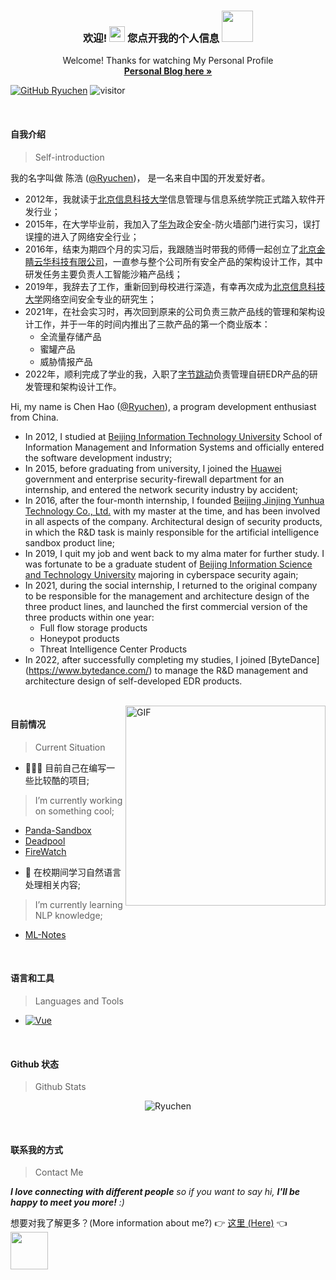 <div align="center">
  <h3 align="center">欢迎!
    <img src="https://media.giphy.com/media/hvRJCLFzcasrR4ia7z/giphy.gif" width="25"> 
    您点开我的个人信息
    <img src="https://media.giphy.com/media/mGcNjsfWAjY5AEZNw6/giphy.gif" width="50">
  </h3>

  <p align="center">
    Welcome! Thanks for watching My Personal Profile
    <br />
    <a href="https://ryuchen.club"><strong>Personal Blog here »</strong></a>
    <br />
  </p>
</div>

[![GitHub Ryuchen](https://img.shields.io/github/followers/Ryuchen?label=follow&style=social)](https://github.com/Ryuchen)
![visitor](https://visitor-badge.glitch.me/badge?page_id=ryuchen.visitor-badge)

<br />

#### **自我介绍** 
> Self-introduction

我的名字叫做 陈浩 ([@Ryuchen](https://github.com/Ryuchen))， 是一名来自中国的开发爱好者。
- 2012年，我就读于[北京信息科技大学](https://www.bistu.edu.cn)信息管理与信息系统学院正式踏入软件开发行业；
- 2015年，在大学毕业前，我加入了[华为](https://www.huawei.com/cn/corporate-information)政企安全-防火墙部门进行实习，误打误撞的进入了网络安全行业；
- 2016年，结束为期四个月的实习后，我跟随当时带我的师傅一起创立了[北京金睛云华科技有限公司](http://www.geyecloud.com/)，一直参与整个公司所有安全产品的架构设计工作，其中研发任务主要负责人工智能沙箱产品线；
- 2019年，我辞去了工作，重新回到母校进行深造，有幸再次成为[北京信息科技大学](https://www.bistu.edu.cn)网络空间安全专业的研究生；
- 2021年，在社会实习时，再次回到原来的公司负责三款产品线的管理和架构设计工作，并于一年的时间内推出了三款产品的第一个商业版本：
    - 全流量存储产品
    - 蜜罐产品
    - 威胁情报产品
- 2022年，顺利完成了学业的我，入职了[字节跳动](https://www.bytedance.com/)负责管理自研EDR产品的研发管理和架构设计工作。

Hi, my name is Chen Hao ([@Ryuchen](https://github.com/Ryuchen)), a program development enthusiast from China. 
- In 2012, I studied at [Beijing Information Technology University](https://www.bistu.edu.cn) School of Information Management and Information Systems and officially entered the software development industry;
- In 2015, before graduating from university, I joined the [Huawei](https://www.huawei.com/cn/corporate-information) government and enterprise security-firewall department for an internship, and entered the network security industry by accident;
- In 2016, after the four-month internship, I founded [Beijing Jinjing Yunhua Technology Co., Ltd.](http://www.geyecloud.com/) with my master at the time, and has been involved in all aspects of the company. Architectural design of security products, in which the R&D task is mainly responsible for the artificial intelligence sandbox product line;
- In 2019, I quit my job and went back to my alma mater for further study. I was fortunate to be a graduate student of [Beijing Information Science and Technology University](https://www.bistu.edu.cn) majoring in cyberspace security again;
- In 2021, during the social internship, I returned to the original company to be responsible for the management and architecture design of the three product lines, and launched the first commercial version of the three products within one year:
    - Full flow storage products
    - Honeypot products
    - Threat Intelligence Center Products
- In 2022, after successfully completing my studies, I joined [ByteDance] (https://www.bytedance.com/) to manage the R&D management and architecture design of self-developed EDR products.


<br />


<img align="right" alt="GIF" src="https://cdn.jsdelivr.net/gh/abhisheknaiidu/abhisheknaiidu@master/code.gif" height="320" />

#### **目前情况**
> Current Situation

- 👨🏽‍💻 目前自己在编写一些比较酷的项目;
> I’m currently working on something cool;

+ [Panda-Sandbox](https://github.com/Ryuchen/Panda-Sandbox)
+ [Deadpool](https://github.com/Ryuchen/Deadpool)
+ [FireWatch](https://github.com/Ryuchen/FireWatch)


- 🌱 在校期间学习自然语言处理相关内容; 
> I’m currently learning NLP knowledge;

+ [ML-Notes](https://github.com/Ryuchen/Machine-Learning-Notes)

<br />

#### **语言和工具** 
> Languages and Tools

* [![Vue][Vue.js]][Vue-url]

<br />

#### **Github 状态** 
> Github Stats

<p align="center">
<img src="https://github-readme-stats.vercel.app/api?username=Ryuchen&show_icons=true" alt="Ryuchen" />
</p>

<br />

#### **联系我的方式**
> Contact Me

<em><b>I love connecting with different people</b> so if you want to say hi, <b>I'll be happy to meet you more!</b> :)</em>

想要对我了解更多？(More information about me?)  👉 [这里 (Here)](https://ryuchen.club/about) 👈 <img src="https://media.giphy.com/media/LnQjpWaON8nhr21vNW/giphy.gif" width="60">


[Vue.js]: https://img.shields.io/badge/Vue.js-35495E?style=for-the-badge&logo=vuedotjs&logoColor=4FC08D
[Vue-url]: https://vuejs.org/

